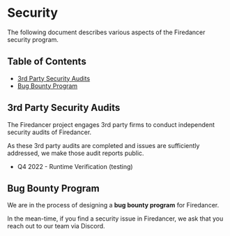 # Security

The following document describes various aspects of the Firedancer security program.

## Table of Contents

- [3rd Party Security Audits](#3rd-Party-Security-Audits)
- [Bug Bounty Program](#Bug-Bounty-Program)

## 3rd Party Security Audits

The Firedancer project engages 3rd party firms to conduct independent security audits of Firedancer.

As these 3rd party audits are completed and issues are sufficiently addressed, we make those audit reports public.

- Q4 2022 - Runtime Verification (testing)

## Bug Bounty Program

We are in the process of designing a **bug bounty program** for Firedancer.

In the mean-time, if you find a security issue in Firedancer, we ask that you reach out to our team via Discord.